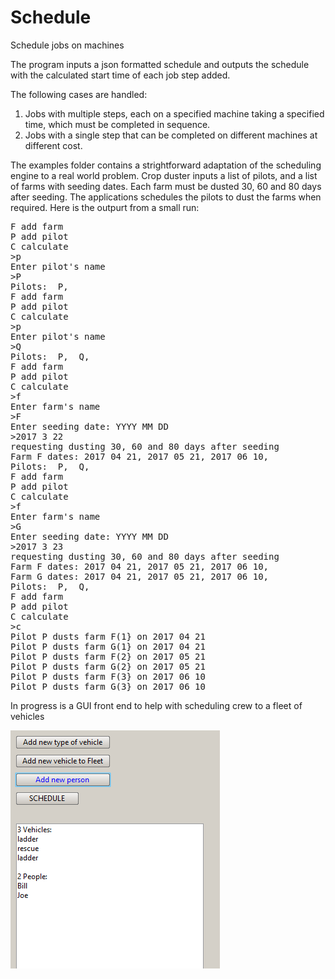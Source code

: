 # Schedule
Schedule jobs on machines

The program inputs a json formatted schedule and outputs the schedule with the calculated start time of each job step added.

The following cases are handled:

1. Jobs with multiple steps, each on a specified machine taking a specified time, which must be completed in sequence.
1. Jobs with a single step that can be completed on different machines at different cost.

The examples folder contains a strightforward adaptation of the scheduling engine to a real world problem.  Crop duster inputs a list of pilots, and a list of farms with seeding dates.  Each farm must be dusted 30, 60 and 80 days after seeding.  The applications schedules the pilots to dust the farms when required.  Here is the outpurt from a small run:

<pre>
F add farm
P add pilot
C calculate
>p
Enter pilot's name
>P
Pilots:  P,
F add farm
P add pilot
C calculate
>p
Enter pilot's name
>Q
Pilots:  P,  Q,
F add farm
P add pilot
C calculate
>f
Enter farm's name
>F
Enter seeding date: YYYY MM DD
>2017 3 22
requesting dusting 30, 60 and 80 days after seeding
Farm F dates: 2017 04 21, 2017 05 21, 2017 06 10,
Pilots:  P,  Q,
F add farm
P add pilot
C calculate
>f
Enter farm's name
>G
Enter seeding date: YYYY MM DD
>2017 3 23
requesting dusting 30, 60 and 80 days after seeding
Farm F dates: 2017 04 21, 2017 05 21, 2017 06 10,
Farm G dates: 2017 04 21, 2017 05 21, 2017 06 10,
Pilots:  P,  Q,
F add farm
P add pilot
C calculate
>c
Pilot P dusts farm F(1} on 2017 04 21
Pilot P dusts farm G(1} on 2017 04 21
Pilot P dusts farm F(2} on 2017 05 21
Pilot P dusts farm G(2} on 2017 05 21
Pilot P dusts farm F(3} on 2017 06 10
Pilot P dusts farm G(3} on 2017 06 10
</pre>

In progress is a GUI front end to help with scheduling crew to a fleet of vehicles

![screenshot](https://github.com/JamesBremner/schedule/blob/master/doc/GUIScreenShot.PNG)
